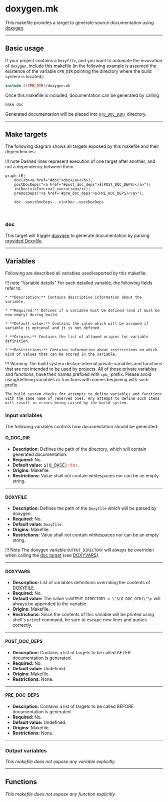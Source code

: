 # doxygen.mk

This makefile provides a target to generate source documentation using [doxygen](https://www.doxygen.nl/index.html).

--------------------------------------------------------------------------------

## Basic usage

If your project contains a `Doxyfile`, and you want to automate the invocation of `doxygen`, include this makefile (in the following example is assumed the existence of the variable `CPB_DIR` pointing the directory where the build system is located):

```Makefile
include $(CPB_DIR)/doxygen.mk
```

Once this makefile is included, documentation can be generated by calling

```bash
make doc
```

Generated documentation will be placed into [`$(O_DOC_DIR)`](#doc_dir) directory.

--------------------------------------------------------------------------------

## Make targets

The following diagram shows all targets exposed by this makefile and their dependencies:

!!! note
    Dashed lines represent execution of one target after another, and not a dependency between them.

```mermaid
graph LR;
    doc(<b><a href="#doc">doc</a></b>);
    postDocDeps("<a href="#post_doc_deps">$(POST_DOC_DEPS)</a>");
    intDoc(<i>Internal execution</i>);
    preDocDeps("<a href='#pre_doc_deps'>$(PRE_DOC_DEPS)</a>");

    doc-->postDocDeps-.->intDoc-->preDocDeps
```
<br/>

### doc

This target will trigger [doxygen](https://www.doxygen.nl/index.html) to generate documentation by parsing [provided Doxyfile](#doxyfile).

--------------------------------------------------------------------------------

## Variables

Following are described all variables used/exported by this makefile:

!!! note "Variable details"
    For each detailed variable, the following fields refer to:

    * **Description:** Contains descriptive information about the variable.

    * **Required:** Defines if a variable must be defined (and it must be non-empty) during build.

    * **Default value:** Contains the value which will be assumed if variable is optional and it is not defined.

    * **Origins:** Contains the list of allowed origins for variable definition.

    * **Restrictions:** Contains information about restrictions on which kind of values that can be stored in the variable.

!!! Warning
    The build system declare internal private variables and functions that are not intended to be used by projects. All of those private variables and functions, have their names prefixed with `cpb_` prefix. Please avoid using/defining variables or functions with names beginning with such prefix.

    The build system checks for attempts to define variables and functions with the same name of reserved ones. Any attempt to define such items will result in errors being raised by the build system.

### Input variables

The following variables controls how documentation should be generated:

#### O_DOC_DIR

* **Description:** Defines the path of the directory, which will contain generated documentation.
* **Required:** No.
* **Default value:** <tt style="color:#E74C3C">[$(O_BASE)](../variables/#o_base)/doc</tt>.
* **Origins:** Makefile.
* **Restrictions:** Value shall not contain whitespaces nor can be an empty string.

--------------------------------------------------------------------------------

#### DOXYFILE

* **Description:** Defines the path of the `Doxyfile` which will be parsed by doxygen.
* **Required:** No.
* **Default value:** `Doxyfile`.
* **Origins:** Makefile.
* **Restrictions:** Value shall not contain whitespaces nor can be an empty string.

!!! Note
    The doxygen variable `OUTPUT_DIRECTORY` will always be overriden when calling the [doc target](#doc) (see [DOXYVARS](#doxyvars)).

--------------------------------------------------------------------------------

#### DOXYVARS

* **Description:** List of variables definitions overriding the contents of [DOXYFILE](#doxyfile).
* **Required:** No.
* **Default value:** The value `\nOUTPUT_DIRECTORY = \"$(O_DOC_DIR)\"\n` will always be appended to the variable.
* **Origins:** Makefile.
* **Restrictions:** Since the contents of this variable will be printed using shell's `printf` command, be sure to escape new lines and quotes correctly.

--------------------------------------------------------------------------------

#### POST_DOC_DEPS

* **Description:** Contains a list of targets to be called AFTER documentation is generated.
* **Required:** No.
* **Default value:** Undefined.
* **Origins:** Makefile.
* **Restrictions:** None.

--------------------------------------------------------------------------------

#### PRE_DOC_DEPS

* **Description:** Contains a list of targets to be called BEFORE documentation is generated.
* **Required:** No.
* **Default value:** Undefined.
* **Origins:** Makefile.
* **Restrictions:** None.

--------------------------------------------------------------------------------

### Output variables

_This makefile does not expose any variable explicitly._

--------------------------------------------------------------------------------

## Functions

_This makefile does not expose any function explicitly._
